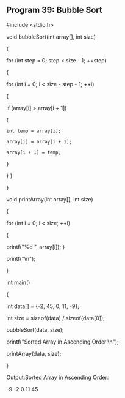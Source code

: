 ## Program 39: Bubble Sort
#include <stdio.h>

void bubbleSort(int array[], int size)

{

for (int step = 0; step < size - 1; ++step)

{

for (int i = 0; i < size - step - 1; ++i) 

{
  
  if (array[i] > array[i + 1]) 
  
  {
    
    int temp = array[i];
   
    array[i] = array[i + 1];
    
    array[i + 1] = temp;
    
  }
  
}
}

}

void printArray(int array[], int size)

{

for (int i = 0; i < size; ++i)

{

printf("%d  ", array[i]);
}

printf("\n");

}

int main()

{

int data[] = {-2, 45, 0, 11, -9};

int size = sizeof(data) / sizeof(data[0]);

bubbleSort(data, size);

printf("Sorted Array in Ascending Order:\n");

printArray(data, size);

}

Output:Sorted Array in Ascending Order:

-9 -2 0 11 45
